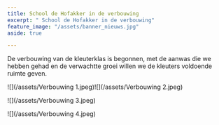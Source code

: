 ```yaml
---
title: School de Hofakker in de verbouwing
excerpt: " School de Hofakker in de verbouwing"
feature_image: "/assets/banner_nieuws.jpg"
aside: true

---
```

De verbouwing van de kleuterklas is begonnen, met de aanwas die we hebben gehad en de verwachtte groei willen we de kleuters voldoende ruimte geven.

  
![](/assets/Verbouwing 1.jpeg)![](/assets/Verbouwing 2.jpeg)

![](/assets/Verbouwing 3.jpeg)

![](/assets/Verbouwing 4.jpeg)
